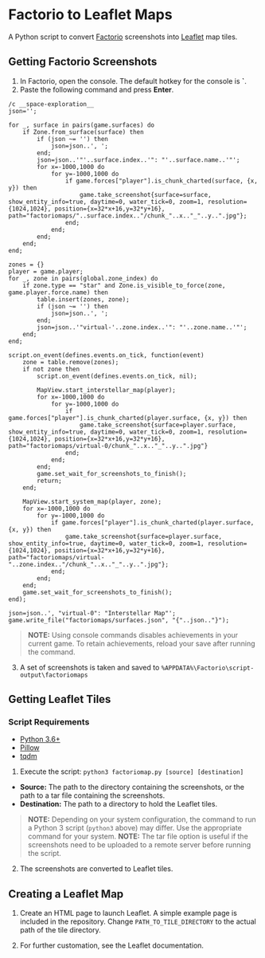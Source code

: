 # Factorio to Leaflet Maps

A Python script to convert [Factorio](http://factorio.com/) screenshots into [Leaflet](https://leafletjs.com/) map tiles.

## Getting Factorio Screenshots

1. In Factorio, open the console. The default hotkey for the console is **`**.
2. Paste the following command and press **Enter**.

```(lua)
/c __space-exploration__
json='';

for _, surface in pairs(game.surfaces) do
    if Zone.from_surface(surface) then
        if (json ~= '') then
            json=json..', ';
        end;
        json=json..'"'..surface.index..'": "'..surface.name..'"';
        for x=-1000,1000 do
            for y=-1000,1000 do
                if game.forces["player"].is_chunk_charted(surface, {x, y}) then
                    game.take_screenshot{surface=surface, show_entity_info=true, daytime=0, water_tick=0, zoom=1, resolution={1024,1024}, position={x=32*x+16,y=32*y+16}, path="factoriomaps/"..surface.index.."/chunk_"..x.."_"..y..".jpg"};
                end;
            end;
        end;
    end;
end;

zones = {}
player = game.player;
for _, zone in pairs(global.zone_index) do
    if zone.type == "star" and Zone.is_visible_to_force(zone, game.player.force.name) then
        table.insert(zones, zone);
        if (json ~= '') then
            json=json..', ';
        end;
        json=json..'"virtual-'..zone.index..'": "'..zone.name..'"';
    end;
end;

script.on_event(defines.events.on_tick, function(event)
    zone = table.remove(zones);
    if not zone then
        script.on_event(defines.events.on_tick, nil);

        MapView.start_interstellar_map(player);
        for x=-1000,1000 do
            for y=-1000,1000 do
                if game.forces["player"].is_chunk_charted(player.surface, {x, y}) then
                    game.take_screenshot{surface=player.surface, show_entity_info=true, daytime=0, water_tick=0, zoom=1, resolution={1024,1024}, position={x=32*x+16,y=32*y+16}, path="factoriomaps/virtual-0/chunk_"..x.."_"..y..".jpg"}
                end;
            end;
        end;
        game.set_wait_for_screenshots_to_finish();
        return;
    end;

    MapView.start_system_map(player, zone);
    for x=-1000,1000 do
        for y=-1000,1000 do
            if game.forces["player"].is_chunk_charted(player.surface, {x, y}) then
                game.take_screenshot{surface=player.surface, show_entity_info=true, daytime=0, water_tick=0, zoom=1, resolution={1024,1024}, position={x=32*x+16,y=32*y+16}, path="factoriomaps/virtual-"..zone.index.."/chunk_"..x.."_"..y..".jpg"};
            end;
        end;
    end;
    game.set_wait_for_screenshots_to_finish();
end);

json=json..', "virtual-0": "Interstellar Map"';
game.write_file("factoriomaps/surfaces.json", "{"..json.."}");
```

> **NOTE:** Using console commands disables achievements in your current game. To retain achievements, reload your save after running the command.

3. A set of screenshots is taken and saved to `%APPDATA%\Factorio\script-output\factoriomaps`

## Getting Leaflet Tiles

### Script Requirements
  * [Python 3.6+](https://www.python.org/downloads/release/latest)
  * [Pillow](https://pypi.org/project/Pillow/)
  * [tqdm](https://pypi.org/project/tqdm/)
  
1. Execute the script: `python3 factoriomap.py [source] [destination]`
  * **Source:** The path to the directory containing the screenshots, or the path to a tar file containing the screenshots.
  * **Destination:** The path to a directory to hold the Leaflet tiles.
  
> **NOTE:** Depending on your system configuration, the command to run a Python 3 script (`python3` above) may differ. Use the appropriate command for your system.
> **NOTE:** The tar file option is useful if the screenshots need to be uploaded to a remote server before running the script.

2. The screenshots are converted to Leaflet tiles.

## Creating a Leaflet Map

1. Create an HTML page to launch Leaflet. A simple example page is included in the repository. Change `PATH_TO_TILE_DIRECTORY` to the actual path of the tile directory.

2. For further customation, see the Leaflet documentation.
